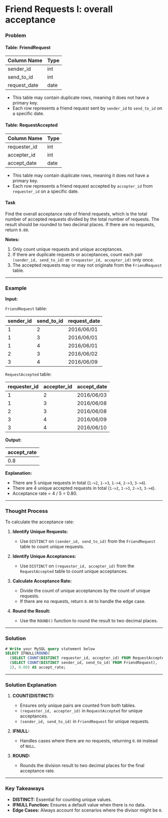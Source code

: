 # Friend Requests I: overall acceptance

### Problem

#### Table: FriendRequest

| Column Name  | Type |
|--------------|------|
| sender_id    | int  |
| send_to_id   | int  |
| request_date | date |

- This table may contain duplicate rows, meaning it does not have a primary key.
- Each row represents a friend request sent by `sender_id` to `send_to_id` on a specific date.

#### Table: RequestAccepted

| Column Name  | Type |
|--------------|------|
| requester_id | int  |
| accepter_id  | int  |
| accept_date  | date |

- This table may contain duplicate rows, meaning it does not have a primary key.
- Each row represents a friend request accepted by `accepter_id` from `requester_id` on a specific date.

#### Task
Find the overall acceptance rate of friend requests, which is the total number of accepted requests divided by the total number of requests. The result should be rounded to two decimal places. If there are no requests, return `0.00`.

**Notes:**
1. Only count unique requests and unique acceptances.
2. If there are duplicate requests or acceptances, count each pair `(sender_id, send_to_id)` or `(requester_id, accepter_id)` only once.
3. The accepted requests may or may not originate from the `FriendRequest` table.

---

### Example

**Input:**

`FriendRequest` table:

| sender_id | send_to_id | request_date |
|-----------|------------|--------------|
| 1         | 2          | 2016/06/01   |
| 1         | 3          | 2016/06/01   |
| 1         | 4          | 2016/06/01   |
| 2         | 3          | 2016/06/02   |
| 3         | 4          | 2016/06/09   |

`RequestAccepted` table:

| requester_id | accepter_id | accept_date |
|--------------|-------------|-------------|
| 1            | 2           | 2016/06/03  |
| 1            | 3           | 2016/06/08  |
| 2            | 3           | 2016/06/08  |
| 3            | 4           | 2016/06/09  |
| 3            | 4           | 2016/06/10  |

**Output:**

| accept_rate |
|-------------|
| 0.8         |

**Explanation:**
- There are 5 unique requests in total (`1->2`, `1->3`, `1->4`, `2->3`, `3->4`).
- There are 4 unique accepted requests in total (`1->2`, `1->3`, `2->3`, `3->4`).
- Acceptance rate = 4 / 5 = 0.80.

---

### Thought Process

To calculate the acceptance rate:

1. **Identify Unique Requests:**
   - Use `DISTINCT` on `(sender_id, send_to_id)` from the `FriendRequest` table to count unique requests.

2. **Identify Unique Acceptances:**
   - Use `DISTINCT` on `(requester_id, accepter_id)` from the `RequestAccepted` table to count unique acceptances.

3. **Calculate Acceptance Rate:**
   - Divide the count of unique acceptances by the count of unique requests.
   - If there are no requests, return `0.00` to handle the edge case.

4. **Round the Result:**
   - Use the `ROUND()` function to round the result to two decimal places.

---

### Solution

```sql
# Write your MySQL query statement below
SELECT IFNULL(ROUND(
  (SELECT COUNT(DISTINCT requester_id, accepter_id) FROM RequestAccepted) /
  (SELECT COUNT(DISTINCT sender_id, send_to_id) FROM FriendRequest),
  2), 0.00) AS accept_rate;
```

---

### Solution Explanation

1. **COUNT(DISTINCT):**
   - Ensures only unique pairs are counted from both tables.
   - `(requester_id, accepter_id)` in `RequestAccepted` for unique acceptances.
   - `(sender_id, send_to_id)` in `FriendRequest` for unique requests.

2. **IFNULL:**
   - Handles cases where there are no requests, returning `0.00` instead of `NULL`.

3. **ROUND:**
   - Rounds the division result to two decimal places for the final acceptance rate.

---

### Key Takeaways

- **DISTINCT:** Essential for counting unique values.
- **IFNULL Function:** Ensures a default value when there is no data.
- **Edge Cases:** Always account for scenarios where the divisor might be `0`.


